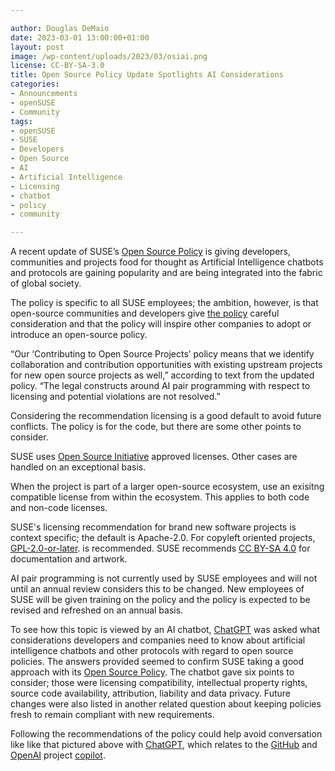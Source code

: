 ```yaml
---

author: Douglas DeMaio
date: 2023-03-01 13:00:00+01:00
layout: post
image: /wp-content/uploads/2023/03/osiai.png
license: CC-BY-SA-3.0
title: Open Source Policy Update Spotlights AI Considerations 
categories:
- Announcements
- openSUSE
- Community
tags:
- openSUSE
- SUSE
- Developers
- Open Source
- AI
- Artificial Intelligence
- Licensing
- chatbot
- policy
- community

---
```


A recent update of SUSE’s [Open Source Policy](https://opensource.suse.com/legal/policy) is giving developers, communities and projects food for thought as Artificial Intelligence chatbots and protocols are gaining popularity and are being integrated into the fabric of global society. 

The policy is specific to all SUSE employees; the ambition, however, is that open-source communities and developers give [the policy](https://opensource.suse.com/legal/policy) careful consideration and that the policy will inspire other companies to adopt or introduce an open-source policy.

“Our ‘Contributing to Open Source Projects’ policy means that we identify collaboration and contribution opportunities with existing upstream projects for new open source projects as well,” according to text from the updated policy. “The legal constructs around AI pair programming with respect to licensing and potential violations are not resolved.”

Considering the recommendation licensing is a good default to avoid future conflicts. The policy is for the code, but there are some other points to consider.

SUSE uses [Open Source Initiative](https://opensource.org/) approved licenses. Other  cases are handled on an exceptional basis.

When the project is part of a larger open-source ecosystem, use an exisitng compatible license from within the  ecosystem. This applies to both code and non-code licenses.

SUSE's licensing recommendation for brand new software projects is context specific; the default is Apache-2.0. For copyleft oriented projects, [GPL-2.0-or-later](https://www.gnu.org/licenses/old-licenses/gpl-2.0.en.html). is recommended. SUSE recommends [CC BY-SA 4.0](https://creativecommons.org/licenses/by-sa/4.0/) for documentation and artwork.

AI pair programming is not currently used by SUSE employees and will not until an annual review considers this to be changed. New employees of SUSE will be given training on the policy and the policy is expected to be revised and refreshed on an annual basis.

To see how this topic is viewed by an AI chatbot, [ChatGPT](https://chat.openai.com) was asked what considerations developers and companies need to know about artificial intelligence chatbots and other protocols with regard to open source policies. The answers provided seemed to confirm SUSE taking a good approach with its  [Open Source Policy](https://opensource.suse.com/legal/policy). The chatbot gave six points to consider; those were licensing compatibility, intellectual property rights, source code availability, attribution, liability and data privacy. Future changes were also listed in another related question about keeping policies fresh to remain compliant with new requirements. 

Following the recommendations of the policy could help avoid conversation like like that pictured above with [ChatGPT](https://chat.openai.com), which relates to the [GitHub](https://github.com/) and [OpenAI](https://openai.com/) project [copilot](https://github.com/features/copilot).

<meta name="openSUSE, Developers, sysadmin, user, Open Source, AI, licenses, policy" content="HTML,CSS,XML,JavaScript">
